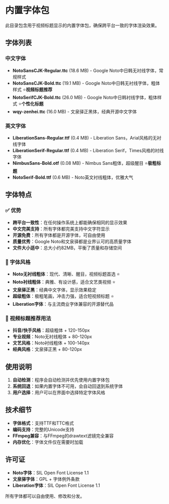 # 内置字体包

此目录包含用于视频标题显示的内置字体包，确保跨平台一致的字体渲染效果。

## 字体列表

### 中文字体
- **NotoSansCJK-Regular.ttc** (18.6 MB) - Google Noto中日韩无衬线字体，常规样式
- **NotoSansCJK-Bold.ttc** (19.1 MB) - Google Noto中日韩无衬线字体，粗体样式 ⭐**视频标题推荐**
- **NotoSerifCJK-Bold.ttc** (26.0 MB) - Google Noto中日韩衬线字体，粗体样式 ⭐**个性化标题**
- **wqy-zenhei.ttc** (16.0 MB) - 文泉驿正黑体，经典开源中文字体

### 英文字体
- **LiberationSans-Regular.ttf** (0.4 MB) - Liberation Sans，Arial风格的无衬线字体
- **LiberationSerif-Regular.ttf** (0.4 MB) - Liberation Serif，Times风格的衬线字体
- **NimbusSans-Bold.otf** (0.08 MB) - Nimbus Sans粗体，超级醒目 ⭐**极粗标题**
- **NotoSerif-Bold.ttf** (0.6 MB) - Noto英文衬线粗体，优雅大气

## 字体特点

### ✅ 优势
- **跨平台一致性**：在任何操作系统上都能确保相同的显示效果
- **中文完美支持**：所有字体都完美支持中文字符显示
- **开源免费**：所有字体都是开源字体，可自由使用
- **质量优秀**：Google Noto和文泉驿都是业界认可的高质量字体
- **文件大小适中**：总大小约82MB，平衡了质量和存储空间

### 🎨 字体风格
- **Noto无衬线粗体**：现代、清晰、醒目，视频标题首选 ⭐
- **Noto衬线粗体**：典雅、有设计感，适合文艺类视频 ⭐
- **文泉驿正黑**：经典中文字体，显示效果稳定
- **超级粗体**：极粗笔画，冲击力强，适合短视频标题 ⭐
- **Liberation字体**：与主流商业字体兼容的开源替代品

### 📱 视频标题推荐用法
- **抖音/快手风格**：超级粗体 + 120-150px
- **专业视频**：Noto无衬线粗体 + 80-120px
- **文艺风格**：Noto衬线粗体 + 100-140px
- **经典风格**：文泉驿正黑 + 80-120px

## 使用说明

1. **自动检测**：程序会自动检测并优先使用内置字体包
2. **系统回退**：如果内置字体不可用，会自动回退到系统字体
3. **用户选择**：用户可以在界面中选择特定字体风格

## 技术细节

- **字体格式**：支持TTF和TTC格式
- **编码支持**：完整的Unicode支持
- **FFmpeg兼容**：与FFmpeg的drawtext滤镜完全兼容
- **内存优化**：字体文件仅在需要时加载

## 许可证

- **Noto字体**：SIL Open Font License 1.1
- **文泉驿字体**：GPL + 字体例外条款
- **Liberation字体**：SIL Open Font License 1.1

所有字体都可以自由使用、修改和分发。